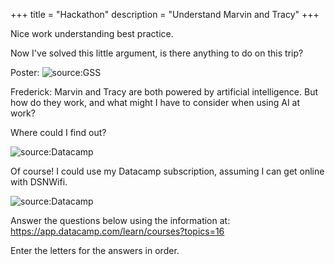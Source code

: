 +++
title = "Hackathon"
description = "Understand Marvin and Tracy"
+++

Nice work understanding best practice.

Now I've solved this little argument, is there anything to do on this trip?

Poster:
![source:GSS](./../../images/Site/Escape-Room/Hackathon-Poster.png)

Frederick: Marvin and Tracy are both powered by artificial intelligence. But how do they work, and what might I have to consider when using AI at work?

Where could I find out?

![source:Datacamp](./../../images/Site/Escape-Room/Alien-with-sign.png)

Of course! I could use my Datacamp subscription, assuming I can get online with DSNWifi.

![source:Datacamp](./../../images/Site/Escape-Room/Voyager-1.jpg)

Answer the questions below using the information at: https://app.datacamp.com/learn/courses?topics=16

Enter the letters for the answers in order.
